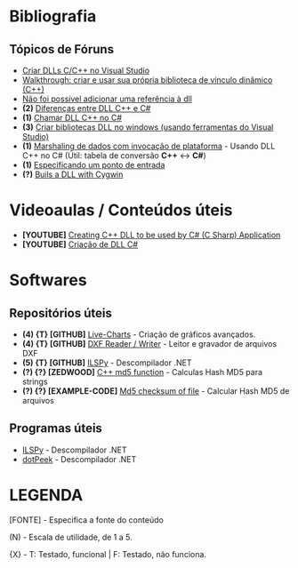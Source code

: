 # Bibliografia

## Tópicos de Fóruns

- [Criar DLLs C/C++ no Visual Studio](https://docs.microsoft.com/pt-br/cpp/build/dlls-in-visual-cpp?view=msvc-160)
- [Walkthrough: criar e usar sua própria biblioteca de vínculo dinâmico (C++)](https://docs.microsoft.com/pt-br/cpp/build/walkthrough-creating-and-using-a-dynamic-link-library-cpp?view=msvc-160)
- [Não foi possível adicionar uma referência à dll](https://qastack.com.br/programming/3456758/a-reference-to-the-dll-could-not-be-added)
- **(2)** [Diferenças entre DLL C++ e C#](https://pt.stackoverflow.com/questions/98658/qual-a-diferen%C3%A7a-entre-uma-dll-produzida-com-c-e-uma-c)
- **(1)** [Chamar DLL C++ no C#](https://social.msdn.microsoft.com/Forums/pt-BR/67e74916-007d-4d0d-af15-158602d5949e/chamar-dll-c-no-c?forum=vscsharppt)
- **(3)** [Criar bibliotecas DLL no windows (usando ferramentas do Visual Studio)](https://medium.com/ai-innovation/how-to-create-c-c-dynamic-link-libraries-in-windows-28abefc988c9)
- **(1)** [Marshaling de dados com invocação de plataforma](https://docs.microsoft.com/pt-br/dotnet/framework/interop/marshaling-data-with-platform-invoke) - Usando DLL C++ no C# (Útil: tabela de conversão **C++** <-> **C#**)
- **(1)** [Especificando um ponto de entrada](https://docs.microsoft.com/pt-br/dotnet/framework/interop/specifying-an-entry-point)
- **(?)** [Buils a DLL with Cygwin](https://cygwin.com/cygwin-ug-net/dll.html)

# Videoaulas / Conteúdos úteis

- **[YOUTUBE]** [Creating C++ DLL to be used by C# (C Sharp) Application](https://www.youtube.com/watch?v=ktbIIvXzypU)
- **[YOUTUBE]** [Criação de DLL C#](https://www.youtube.com/watch?v=seXSM-LrKcI)

# Softwares

## Repositórios úteis
- **(4) {T} [GITHUB]** [Live-Charts](https://github.com/Live-Charts/Live-Charts) - Criação de gráficos avançados.
- **(4) {T} [GITHUB]** [DXF Reader / Writer](https://github.com/haplokuon/netDxf) - Leitor e gravador de arquivos DXF
- **(5) {T} [GITHUB]** [ILSPy](https://github.com/icsharpcode/ILSpy.git) - Descompilador .NET
- **(?) {?} [ZEDWOOD]** [C++ md5 function](http://www.zedwood.com/article/cpp-md5-function) - Calculas Hash MD5 para strings
- **(?) {?} [EXAMPLE-CODE]** [Md5 checksum of file](https://www.example-code.com/cpp/crypt2_md5_hash_file.asp) - Calcular Hash MD5 de arquivos

## Programas úteis
- [ILSPy](https://github.com/icsharpcode/ILSpy/releases) - Descompilador .NET
- [dotPeek](https://www.jetbrains.com/pt-br/decompiler/) - Descompilador .NET

# LEGENDA

[FONTE] - Especifica a fonte do conteúdo

(N) - Escala de utilidade, de 1 a 5.

{X} - T: Testado, funcional | F: Testado, não funciona.

